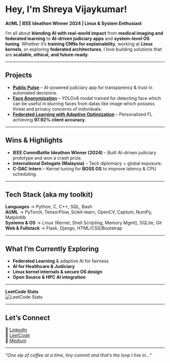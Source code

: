 # Hey, I'm Shreya Vijaykumar!  

**AI/ML | IEEE Ideathon Winner 2024 | Linux & System Enthusiast**  

I’m all about **blending AI with real-world impact** from **medical imaging and federated learning** to **AI-driven judiciary apps** and **system-level OS tuning**. Whether it’s **training CNNs for explainability**, working at **Linux kernels**, or exploring **federated architectures**, I love building solutions that are **scalable, ethical, and future-ready**.  

---

##  Projects 
-  **[Public Pulse](https://github.com/ShreyaVijaykumar/PublicPulse)** – AI-powered judiciary app for transparency & trust in automated decisions.  
-  **[Face Anonymization](https://github.com/ShreyaVijaykumar/Face_anonymization)** – YOLOv8 model trained for detecting face which can be useful in blurring faces from datas like image which possess threat and privacy concerns of individuals. 
-  **[Federated Learning with Adaptive Optimization](https://github.com/ShreyaVijaykumar/Enhancing-FL-Adaptive-Optimization)** – Personalized FL achieving **97.92% client accuracy**.    

---

##  Wins & Highlights  
-  **IEEE CommBattle Ideathon Winner (2024)** – Built AI-driven judiciary prototype and won a crash prize.  
-  **International Delegate (Malaysia)** – Tech diplomacy + global exposure.  
-  **C-DAC Intern** – Kernel tuning for **BOSS OS** to improve latency & CPU scheduling.   

---

##  Tech Stack (aka my toolkit)  
 **Languages** → Python, C, C++, SQL, Bash  
 **AI/ML** → PyTorch, TensorFlow, Scikit-learn, OpenCV, Captum, NumPy, Matplotlib  
 **Systems & OS** → Linux (Kernel, Shell Scripting, Memory Mgmt), SQLite, Git  
 **Web & Fullstack** → Flask, Django, HTML/CSS/Bootstrap  

---

##  What I’m Currently Exploring  
- **Federated Learning** & adaptive AI for fairness  
- **AI for Healthcare & Judiciary**  
- **Linux kernel internals & secure OS design**  
- **Open Source & HPC AI integration**  

---

 **LeetCode Stats**  
![LeetCode Stats](https://leetcard.jacoblin.cool/shreyavj_05)  


---

##  Let’s Connect  
🔹 [LinkedIn](https://www.linkedin.com/in/shreya-vijaykumar-1b5855289)  
🔹 [LeetCode](https://leetcode.com/u/shreyavj_05/)  
🔹 [Medium](https://medium.com/@shreyavj.05)  

---

 _“One sip of coffee at a time, tiny commit and that’s the loop I live in...”_  
